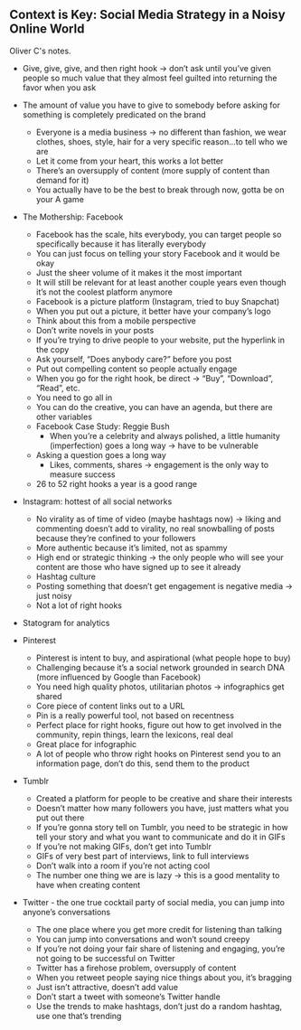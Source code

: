 ## Context is Key: Social Media Strategy in a Noisy Online World

Oliver C's notes.

- Give, give, give, and then right hook → don’t ask until you’ve given people so much value that they almost feel guilted into returning the favor when you ask
- The amount of value you have to give to somebody before asking for something is completely predicated on the brand
  - Everyone is a media business → no different than fashion, we wear clothes, shoes, style, hair for a very specific reason...to tell who we are
  - Let it come from your heart, this works a lot better
  - There’s an oversupply of content (more supply of content than demand for it)
  - You actually have to be the best to break through now, gotta be on your A game
- The Mothership: Facebook
  - Facebook has the scale, hits everybody, you can target people so specifically because it has literally everybody
  - You can just focus on telling your story Facebook and it would be okay
  - Just the sheer volume of it makes it the most important
  - It will still be relevant for at least another couple years even though it’s not the coolest platform anymore
  - Facebook is a picture platform (Instagram, tried to buy Snapchat)
  - When you put out a picture, it better have your company’s logo
  - Think about this from a mobile perspective
  - Don’t write novels in your posts
  - If you’re trying to drive people to your website, put the hyperlink in the copy
  - Ask yourself, “Does anybody care?” before you post
  - Put out compelling content so people actually engage
  - When you go for the right hook, be direct → “Buy”, “Download”, “Read”, etc.
  - You need to go all in
  - You can do the creative, you can have an agenda, but there are other variables
  - Facebook Case Study: Reggie Bush
    - When you’re a celebrity and always polished, a little humanity (imperfection) goes a long way → have to be vulnerable
  - Asking a question goes a long way
    - Likes, comments, shares → engagement is the only way to measure success
  - 26 to 52 right hooks a year is a good range

- Instagram: hottest of all social networks
  - No virality as of time of video (maybe hashtags now) → liking and commenting doesn’t add to virality, no real snowballing of posts because they’re confined to your followers
  - More authentic because it’s limited, not as spammy
  - High end or strategic thinking → the only people who will see your content are those who have signed up to see it already
  - Hashtag culture
  - Posting something that doesn’t get engagement is negative media → just noisy
  - Not a lot of right hooks

- Statogram for analytics
- Pinterest
  - Pinterest is intent to buy, and aspirational (what people hope to buy)
  - Challenging because it’s a social network grounded in search DNA (more influenced by Google than Facebook)
  - You need high quality photos, utilitarian photos → infographics get shared
  - Core piece of content links out to a URL
  - Pin is a really powerful tool, not based on recentness
  - Perfect place for right hooks, figure out how to get involved in the community, repin things, learn the lexicons, real deal
  - Great place for infographic
  - A lot of people who throw right hooks on Pinterest send you to an information page, don’t do this, send them to the product

- Tumblr
  - Created a platform for people to be creative and share their interests
  - Doesn’t matter how many followers you have, just matters what you put out there
  - If you’re gonna story tell on Tumblr, you need to be strategic in how tell your story and what you want to communicate and do it in GIFs
  - If you’re not making GIFs, don’t get into Tumblr
  - GIFs of very best part of interviews, link to full interviews
  - Don’t walk into a room if you’re not acting cool
  - The number one thing we are is lazy → this is a good mentality to have when creating content

- Twitter - the one true cocktail party of social media, you can jump into anyone’s conversations
  - The one place where you get more credit for listening than talking
  - You can jump into conversations and won’t sound creepy
  - If you’re not doing your fair share of listening and engaging, you’re not going to be successful on Twitter
  - Twitter has a firehose problem, oversupply of content
  - When you retweet people saying nice things about you, it’s bragging
  - Just isn’t attractive, doesn’t add value
  - Don’t start a tweet with someone’s Twitter handle
  - Use the trends to make hashtags, don’t just do a random hashtag, use one that’s trending
